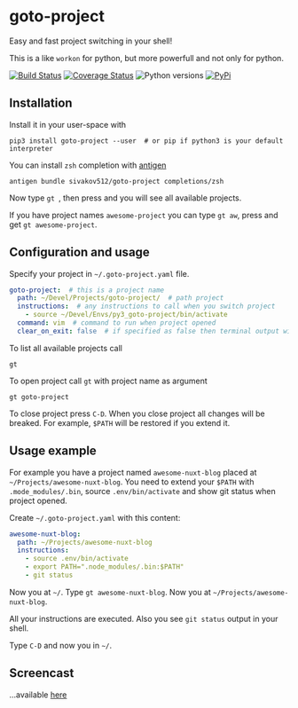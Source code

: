 goto-project
============
Easy and fast project switching in your shell!

This is a like `workon` for python, but more powerfull and not only for python.

[![Build Status](https://travis-ci.org/sivakov512/goto-project.svg?branch=master)](https://travis-ci.org/sivakov512/goto-project)
[![Coverage Status](https://coveralls.io/repos/github/sivakov512/goto-project/badge.svg?branch=master)](https://coveralls.io/github/sivakov512/goto-project?branch=master)
![Python versions](https://img.shields.io/badge/python-3.6-blue.svg)
[![PyPi](https://img.shields.io/badge/PyPi-0.1.1-yellow.svg)](https://pypi.python.org/pypi/goto-project)

Installation
------------
Install it in your user-space with

``` shell
pip3 install goto-project --user  # or pip if python3 is your default interpreter
```

You can install `zsh` completion with [antigen](https://github.com/zsh-users/antigen)

``` shell
antigen bundle sivakov512/goto-project completions/zsh
```
Now type `gt `, then press <TAB> and you will see all available projects.

If you have project names `awesome-project` you can type `gt aw`, press <TAB> and get `gt awesome-project`.

Configuration and usage
-----
Specify your project in `~/.goto-project.yaml` file.

``` yaml
goto-project:  # this is a project name
  path: ~/Devel/Projects/goto-project/  # path project
  instructions:  # any instructions to call when you switch project
    - source ~/Devel/Envs/py3_goto-project/bin/activate
  command: vim  # command to run when project opened
  clear_on_exit: false  # if specified as false then terminal output will not be cleared on project close
```

To list all available projects call

``` shell
gt
```

To open project call `gt` with project name as argument

``` shell
gt goto-project
```

To close project press `C-D`. When you close project all changes will be breaked. For example, `$PATH` will be restored if you extend it.

Usage example
-------
For example you have a project named `awesome-nuxt-blog` placed at `~/Projects/awesome-nuxt-blog`.
You need to extend your `$PATH` with `.mode_modules/.bin`, source `.env/bin/activate` and show git status when project opened.

Create `~/.goto-project.yaml` with this content:
``` yaml
awesome-nuxt-blog:
  path: ~/Projects/awesome-nuxt-blog
  instructions:
    - source .env/bin/activate
    - export PATH=".node_modules/.bin:$PATH"
    - git status
```

Now you at `~/`. Type `gt awesome-nuxt-blog`. Now you at `~/Projects/awesome-nuxt-blog`.

All your instructions are executed. Also you see `git status` output in your shell.

Type `C-D` and now you in `~/`.

Screencast
----------
...available [here](https://asciinema.org/a/149712)
